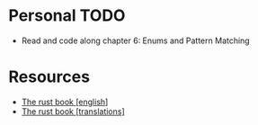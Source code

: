 # Personal TODO

- Read and code along chapter 6: Enums and Pattern Matching

# Resources

- [The rust book [english]](https://doc.rust-lang.org/book/title-page.html)
- [The rust book [translations]](https://doc.rust-lang.org/book/appendix-06-translation.html)
